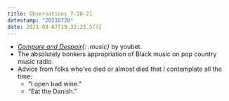 ```yaml
---
title: Observations 7-20-21
datestamp: "20210720"
date: 2021-08-07T19:33:23.577Z
---
```

- *[Compare and Despair](https://youbetband.bandcamp.com/album/compare-and-despair){: .music}* by youbet.
- The absolutely bonkers appropriation of Black music on pop country music radio.
- Advice from folks who’ve died or almost died that I contemplate all the time:
	- “I open bad wine.”
	- “Eat the Danish.”